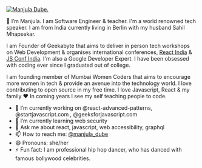 [![Manjula Dube.](https://www.manjuladube.dev/static/5da690e518d111845570e967b1c31670/88b03/banner-manjula-react.png)](https://www.manjuladube.dev)

 👋  I’m Manjula. I am Software Engineer & teacher. I'm a world renowned tech speaker. I am from India currently living in Berlin with my husband Sahil Mhapsekar.

I am Founder of Geekabyte that aims to deliver in person tech workshops on Web Development & organises international conferences, [React India](https://www.reactindia.io/) & [JS Conf India](https://www.jsconf.in/). I'm also a Google Developer Expert. I have been obsessed with coding ever since I graduated out of college.

I am founding member of Mumbai Women Coders that aims to encourage more women in tech & provide an avenue into the technology world. I love contributing to open source in my free time. I love Javascript, React & my family ❤️ In coming years I see my self teaching people to code.

- 🔭 I’m currently working on @react-advanced-patterns, @startjavascript.com , @geeksforjavascript.com
- 🌱 I’m currently learning web security
- 💬 Ask me about react, javascript, web accessibility, graphql
- 📫 How to reach me: [@manjula_dube](https://twitter.com/manjula_dube)
- 😄 Pronouns: she/her
- ⚡ Fun fact: I am professional hip hop dancer, who has danced with famous bollywood celebrities.
